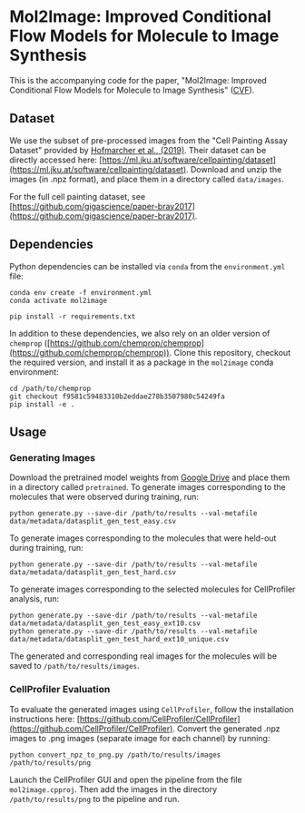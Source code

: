 # Mol2Image: Improved Conditional Flow Models for Molecule to Image Synthesis

This is the accompanying code for the paper, "Mol2Image: Improved Conditional Flow Models for Molecule to Image Synthesis" ([CVF](https://openaccess.thecvf.com/content/CVPR2021/papers/Yang_Mol2Image_Improved_Conditional_Flow_Models_for_Molecule_to_Image_Synthesis_CVPR_2021_paper.pdf)).

## Dataset

We use the subset of pre-processed images from the "Cell Painting Assay Dataset" provided by [Hofmarcher et al., (2019)](https://github.com/ml-jku/hti-cnn). Their dataset can be directly accessed here: [https://ml.jku.at/software/cellpainting/dataset](https://ml.jku.at/software/cellpainting/dataset). Download and unzip the images (in .npz format), and place them in a directory called `data/images`.

For the full cell painting dataset, see [https://github.com/gigascience/paper-bray2017](https://github.com/gigascience/paper-bray2017).

## Dependencies

Python dependencies can be installed via `conda` from the `environment.yml` file:
```
conda env create -f environment.yml
conda activate mol2image

pip install -r requirements.txt
```
In addition to these dependencies, we also rely on an older version of `chemprop` ([https://github.com/chemprop/chemprop](https://github.com/chemprop/chemprop)). Clone this repository, checkout the required version, and install it as a package in the `mol2image` conda environment:
```
cd /path/to/chemprop
git checkout f9581c59483310b2eddae278b3507980c54249fa
pip install -e .
```
## Usage
### Generating Images
Download the pretrained model weights from [Google Drive](https://drive.google.com/drive/folders/1pSY62ylQj5YlHTrJ3CFZivim_vbvLLYy?usp=sharing) and place them in a directory called `pretrained`. To generate images corresponding to the molecules that were observed during training, run:
```
python generate.py --save-dir /path/to/results --val-metafile data/metadata/datasplit_gen_test_easy.csv
```
To generate images corresponding to the molecules that were held-out during training, run:
```
python generate.py --save-dir /path/to/results --val-metafile data/metadata/datasplit_gen_test_hard.csv
```
To generate images corresponding to the selected molecules for CellProfiler analysis, run:
```
python generate.py --save-dir /path/to/results --val-metafile data/metadata/datasplit_gen_test_easy_ext10.csv
python generate.py --save-dir /path/to/results --val-metafile data/metadata/datasplit_gen_test_hard_ext10_unique.csv
```
The generated and corresponding real images for the molecules will be saved to `/path/to/results/images`.

### CellProfiler Evaluation
To evaluate the generated images using `CellProfiler`, follow the installation instructions here: [https://github.com/CellProfiler/CellProfiler](https://github.com/CellProfiler/CellProfiler). Convert the generated .npz images to .png images (separate image for each channel) by running:
```
python convert_npz_to_png.py /path/to/results/images /path/to/results/png
```
Launch the CellProfiler GUI and open the pipeline from the file `mol2image.cpproj`. Then add the images in the directory `/path/to/results/png` to the pipeline and run.
